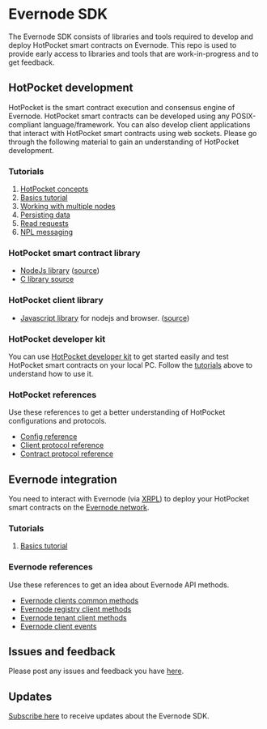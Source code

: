 # Evernode SDK

The Evernode SDK consists of libraries and tools required to develop and deploy HotPocket smart contracts on Evernode. This repo is used to provide early access to libraries and tools that are work-in-progress and to get feedback.

## HotPocket development

HotPocket is the smart contract execution and consensus engine of Evernode. HotPocket smart contracts can be developed using any POSIX-compliant language/framework. You can also develop client applications that interact with HotPocket smart contracts using web sockets. Please go through the following material to gain an understanding of HotPocket development.

### Tutorials

1. [HotPocket concepts](hotpocket/concepts.md)
2. [Basics tutorial](hotpocket/tutorial-basics.md)
3. [Working with multiple nodes](hotpocket/tutorial-multinode.md)
4. [Persisting data](hotpocket/tutorial-persistdata.md)
5. [Read requests](hotpocket/tutorial-readreq.md)
6. [NPL messaging](hotpocket/tutorial-npl.md)

### HotPocket smart contract library

- [NodeJs library](https://www.npmjs.com/package/hotpocket-nodejs-contract) ([source](https://github.com/HotPocketDev/hp-nodejs-contract))
- [C library source](https://github.com/HotPocketDev/hp-c-contract)

### HotPocket client library

- [Javascript library](https://www.npmjs.com/package/hotpocket-js-client) for nodejs and browser. ([source](https://github.com/HotPocketDev/hp-js-client))

### HotPocket developer kit

You can use [HotPocket developer kit](hpdevkit/index.md) to get started easily and test HotPocket smart contracts on your local PC. Follow the [tutorials](#tutorials) above to understand how to use it.

### HotPocket references

Use these references to get a better understanding of HotPocket configurations and protocols.

- [Config reference](hotpocket/reference-configurations.md)
- [Client protocol reference](hotpocket/reference-client-protocols.md)
- [Contract protocol reference](hotpocket/reference-contract-protocols.md)

## Evernode integration

You need to interact with Evernode (via [XRPL](https://xrpl.org/)) to deploy your HotPocket smart contracts on the [Evernode network](https://dashboard.evernode.org). 

### Tutorials
1. [Basics tutorial](evernode/tutorial-basics.md)

### Evernode references

Use these references to get an idea about Evernode API methods.

- [Evernode clients common methods](evernode/reference-api-common.md)
- [Evernode registry client methods](evernode/reference-api-registry.md)
- [Evernode tenant client methods](evernode/reference-api-tenant.md)
- [Evernode client events](evernode/reference-api-events.md)

## Issues and feedback

Please post any issues and feedback you have [here](https://github.com/HotPocketDev/evernode-sdk/issues).

## Updates

[Subscribe here](https://github.com/HotPocketDev/evernode-sdk/issues/4) to receive updates about the Evernode SDK.